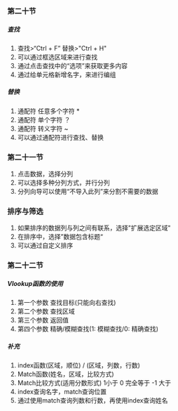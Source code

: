 ### 第二十节

##### 查找

1. 查找>“Ctrl + F” 替换>"Ctrl + H"
2. 可以通过框选区域来进行查找
3. 通过点击查找中的“选项”来获取更多内容
4. 通过给单元格新增名字，来进行编组

##### 替换

1. 通配符 任意多个字符 *
2. 通配符 单个字符 ？
3. 通配符 转义字符 ~
4. 可以通过通配符进行查找、替换

### 第二十一节

1. 点击数据，选择分列
2. 可以选择多种分列方式，并行分列
3. 分列向导可以使用“不导入此列”来分割不需要的数据

### 排序与筛选

1. 如果排序的数据列与列之间有联系，选择"扩展选定区域"
2. 在排序中，选择”数据包含标题“
3. 可以通过自定义排序

### 第二十二节

##### Vlookup函数的使用

1. 第一个参数 查找目标(只能向右查找)
2. 第二个参数 查找区域
3. 第三个参数 返回值
4. 第四个参数 精确/模糊查找(1: 模糊查找/0: 精确查找)

##### 补充

1. index函数(区域，顺位) / (区域，列数，行数)
2. Match函数(姓名，区域，比较方式)
3. Match比较方式(适用分数形式) 1小于  0 完全等于 -1 大于
4. index查询名字，match查询位置
5. 通过使用match查询列数和行数，再使用index查询姓名

